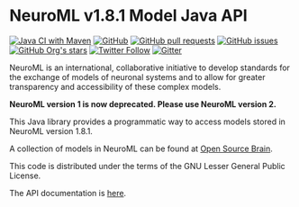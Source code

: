 NeuroML v1.8.1 Model Java API
=============================

[![Java CI with Maven](https://github.com/NeuroML/org.neuroml1.model/actions/workflows/ci.yml/badge.svg)](https://github.com/NeuroML/org.neuroml1.model/actions/workflows/ci.yml)
[![GitHub](https://img.shields.io/github/license/NeuroML/org.neuroml1.model)](https://github.com/NeuroML/org.neuroml1.model/blob/master/LICENSE.lesser)
[![GitHub pull requests](https://img.shields.io/github/issues-pr/NeuroML/org.neuroml1.model)](https://github.com/NeuroML/org.neuroml1.model/pulls)
[![GitHub issues](https://img.shields.io/github/issues/NeuroML/org.neuroml1.model)](https://github.com/NeuroML/org.neuroml1.model/issues)
[![GitHub Org's stars](https://img.shields.io/github/stars/NeuroML?style=social)](https://github.com/NeuroML)
[![Twitter Follow](https://img.shields.io/twitter/follow/NeuroML?style=social)](https://twitter.com/NeuroML)
[![Gitter](https://badges.gitter.im/NeuroML/community.svg)](https://gitter.im/NeuroML/community?utm_source=badge&utm_medium=badge&utm_campaign=pr-badge)

NeuroML is an international, collaborative initiative to develop standards for the exchange of models of neuronal systems and to
allow for greater transparency and accessibility of these complex models.

**NeuroML version 1 is now deprecated. Please use NeuroML version 2.**

This Java library provides a programmatic way to access models stored in NeuroML version 1.8.1.

A collection of models in NeuroML can be found at [Open Source Brain](http://www.opensourcebrain.org).

This code is distributed under the terms of the GNU Lesser General Public License.

The API documentation is [here](http://neuroml.github.io/org.neuroml1.model/).

